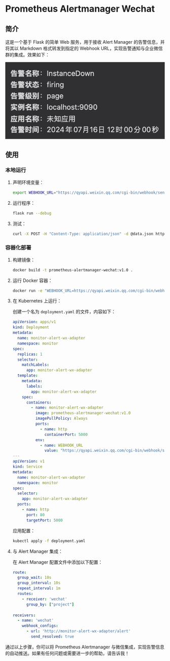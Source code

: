 # Prometheus Alertmanager Wechat

## 简介

这是一个基于 Flask 的简单 Web 服务，用于接收 Alert Manager 的告警信息，并将其以 Markdown 格式转发到指定的 Webhook URL，实现告警通知与企业微信群的集成。效果如下：

![效果演示](demo.png)

## 使用

### 本地运行

1. 声明环境变量：
    ```sh
    export WEBHOOK_URL="https://qyapi.weixin.qq.com/cgi-bin/webhook/send?key={your-own-key}"
    ```

2. 运行程序：
    ```sh
    flask run --debug
    ```

3. 测试：
    ```sh
    curl -X POST -H "Content-Type: application/json" -d @data.json http://localhost:5000/alertinfo
    ```

### 容器化部署

1. 构建镜像：
    ```sh
    docker build -t prometheus-alertmanager-wechat:v1.0 .
    ```

2. 运行 Docker 容器：
    ```sh
    docker run -e "WEBHOOK_URL=https://qyapi.weixin.qq.com/cgi-bin/webhook/send?key={your-own-key}" prometheus-alertmanager-wechat:v1.0
    ```

3. 在 Kubernetes 上运行：

    创建一个名为 `deployment.yaml` 的文件，内容如下：

    ```yaml
    apiVersion: apps/v1
    kind: Deployment
    metadata:
      name: monitor-alert-wx-adapter
      namespace: monitor
    spec:
      replicas: 1
      selector:
        matchLabels:
          app: monitor-alert-wx-adapter
      template:
        metadata:
          labels:
            app: monitor-alert-wx-adapter
        spec:
          containers:
            - name: monitor-alert-wx-adapter
              image: prometheus-alertmanager-wechat:v1.0
              imagePullPolicy: Always
              ports:
                - name: http
                  containerPort: 5000
              env:
                - name: WEBHOOK_URL
                  value: "https://qyapi.weixin.qq.com/cgi-bin/webhook/send?key={your-own-key}"
    ---
    apiVersion: v1
    kind: Service
    metadata:
      name: monitor-alert-wx-adapter
      namespace: monitor
    spec:
      selector:
        app: monitor-alert-wx-adapter
      ports:
        - name: http
          port: 80
          targetPort: 5000
    ```
    
    应用配置：
    ```sh
    kubectl apply -f deployment.yaml
    ```

4. 与 Alert Manager 集成：

    在 Alert Manager 配置文件中添加以下配置：

    ```yaml
    route:
      group_wait: 10s
      group_interval: 10s
      repeat_interval: 1m
      routes:
        - receiver: 'wechat'
          group_by: ["project"]

    receivers:
      - name: 'wechat'
        webhook_configs:
          - url: 'http://monitor-alert-wx-adapter/alert'
            send_resolved: true
    ```

通过以上步骤，你可以将 Prometheus Alertmanager 与微信集成，实现告警信息的自动推送。如果有任何问题或需要进一步的帮助，请告诉我！